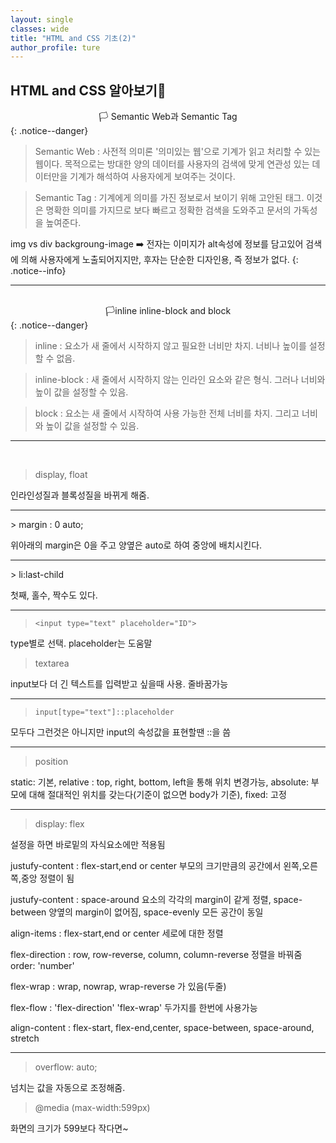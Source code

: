 ```yaml
---
layout: single
classes: wide
title: "HTML and CSS 기초(2)"
author_profile: ture
---
```


## HTML and CSS 알아보기🍇

<center>🏳️ Semantic Web과 Semantic Tag</center>
{: .notice--danger}

> Semantic Web : 사전적 의미론 '의미있는 웹'으로 기계가 읽고 처리할 수 있는 웹이다. 목적으로는 방대한 양의 데이터를 사용자의 검색에 맞게 연관성 있는 데이터만을 기계가 해석하여 사용자에게 보여주는 것이다.

> Semantic Tag : 기계에게 의미를 가진 정보로서 보이기 위해 고안된 태그. 이것은 명확한 의미를 가지므로 보다 빠르고 정확한 검색을 도와주고 문서의 가독성을 높여준다.

img vs div backgroung-image ➡️ 전자는 이미지가 alt속성에 정보를 담고있어 검색에 의해 사용자에게 노출되어지지만, 후자는 단순한 디자인용, 즉 정보가 없다.
{: .notice--info}

<hr>
<br>

<center>🏳️inline inline-block and block</center>
{: .notice--danger}

> inline : 요소가 새 줄에서 시작하지 않고 필요한 너비만 차지. 너비나 높이를 설정할 수 없음.

> inline-block : 새 줄에서 시작하지 않는 인라인 요소와 같은 형식. 그러나 너비와 높이 값을 설정할 수 있음.

> block : 요소는 새 줄에서 시작하여 사용 가능한 전체 너비를 차지. 그리고 너비와 높이 값을 설정할 수 있음.

<hr>
<br>

> display, float

인라인성질과 블록성질을 바뀌게 해줌.

<hr>
> margin : 0 auto;

위아래의 margin은 0을 주고 양옆은 auto로 하여 중앙에 배치시킨다.

<hr>
> li:last-child

첫째, 홀수, 짝수도 있다.

<hr>

> `<input type="text" placeholder="ID">`

type별로 선택. placeholder는 도움말

> textarea

input보다 더 긴 텍스트를 입력받고 싶을때 사용. 줄바꿈가능

<hr>

> `input[type="text"]::placeholder`

모두다 그런것은 아니지만 input의 속성값을 표현할땐 ::을 씀

<hr>

> position

static: 기본, relative : top, right, bottom, left을 통해 위치 변경가능, absolute: 부모에 대해 절대적인 위치를 갖는다(기준이 없으면 body가 기준), fixed: 고정

<hr>

> display: flex

설정을 하면 바로밑의 자식요소에만 적용됨

<p>justufy-content : flex-start,end or center 부모의 크기만큼의 공간에서 왼쪽,오른쪽,중앙 정렬이 됨</p>
<p>justufy-content : space-around 요소의 각각의 margin이 같게 정렬, space-between 양옆의 margin이 없어짐, space-evenly 모든 공간이 동일</p>
<p>align-items : flex-start,end or center 세로에 대한 정렬</p>
<p>flex-direction : row, row-reverse, column, column-reverse 정렬을 바꿔줌
order: 'number'</p>
<p>flex-wrap : wrap, nowrap, wrap-reverse 가 있음(두줄)</p>
<p>flex-flow : 'flex-direction' 'flex-wrap' 두가지를 한번에 사용가능</p>
<p>align-content : flex-start, flex-end,center, space-between, space-around, stretch</p>

<hr>

> overflow: auto;

넘치는 값을 자동으로 조정해줌.

> @media (max-width:599px)

화면의 크기가 599보다 작다면~
